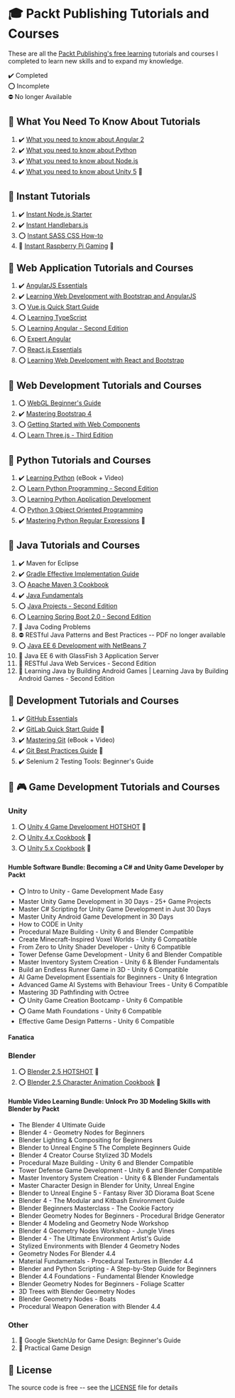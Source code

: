 # :mortar_board: Packt Publishing Tutorials and Courses

These are all the [Packt Publishing's free learning][packt] tutorials and courses I completed to learn new skills and to expand my knowledge.

:heavy_check_mark: Completed  
:o: Incomplete  
:no_entry: No longer Available

## :beginner: What You Need To Know About Tutorials

1. :heavy_check_mark: [What you need to know about Angular 2](what-you-need-to-know/what-you-need-to-know-about-angular-2)
2. :heavy_check_mark: [What you need to know about Python](what-you-need-to-know/what-you-need-to-know-about-python)
3. :heavy_check_mark: [What you need to know about Node.js](what-you-need-to-know/what-you-need-to-know-about-nodejs)
4. :heavy_check_mark: [What you need to know about Unity 5](https://github.com/learning-game-development/learning-unity-game-development/tree/master/Packtpub-Unity-Tutorials) :rocket:

## :beginner: Instant Tutorials

1. :heavy_check_mark: [Instant Node.js Starter](instant-tutorials/instant-nodejs-starter)
2. :heavy_check_mark: [Instant Handlebars.js](instant-tutorials/instant-handlebars)
3. :o: [Instant SASS CSS How-to](instant-tutorials/instant-sass-css)
4. :construction: [Instant Raspberry Pi Gaming](instant-raspberrypi-gaming) :rocket:

## :beginner: Web Application Tutorials and Courses

1. :heavy_check_mark: [AngularJS Essentials](web-application-tutorials/angularjs-essentials)
2. :heavy_check_mark: [Learning Web Development with Bootstrap and AngularJS](web-application-tutorials/learning-web-development-with-bootstrap-and-angularjs)
3. :o: [Vue.js Quick Start Guide](web-application-tutorials/vuejs-quick-start-guide)
4. :o: [Learning TypeScript](web-application-tutorials/learning-typescript)
5. :o: [Learning Angular - Second Edition](web-application-tutorials/learning-angular-second-edition)
6. :o: [Expert Angular](web-application-tutorials/expert-angular)
7. :o: [React.js Essentials](web-application-tutorials/reactjs-essentials)
8. :o: [Learning Web Development with React and Bootstrap](web-application-tutorials/learning-web-development-with-react-and-bootstrap)

## :beginner: Web Development Tutorials and Courses

1. :o: [WebGL Beginner's Guide](web-development-tutorials/webgl-beginners-guide)
2. :heavy_check_mark: [Mastering Bootstrap 4](web-development-tutorials/mastering-bootstrap-4)
3. :o: [Getting Started with Web Components](web-development-tutorials/getting-started-with-web-components)
4. :o: [Learn Three.js - Third Edition](web-development-tutorials/learn-threejs)

## :beginner: Python Tutorials and Courses

1. :heavy_check_mark: [Learning Python](python-tutorials-and-courses/learning-python) (eBook + Video)
2. :o: [Learn Python Programming - Second Edition](python-tutorials-and-courses/learn-python-programming-second-edition)
3. :o: [Learning Python Application Development](python-tutorials-and-courses/learning-python-application-development)
4. :o: [Python 3 Object Oriented Programming](python-tutorials-and-courses/python-3-object-oriented-programming)
5. :heavy_check_mark: [Mastering Python Regular Expressions](https://www.packtpub.com/product/mastering-python-regular-expressions/9781783283156) :link:

## :beginner: Java Tutorials and Courses

1. :heavy_check_mark: Maven for Eclipse
2. :heavy_check_mark: [Gradle Effective Implementation Guide](java-tutorials-and-courses/gradle-effective-implementation-guide)
3. :o: [Apache Maven 3 Cookbook](java-tutorials-and-courses/apache-maven-3-cookbook)
4. :heavy_check_mark: [Java Fundamentals](java-tutorials-and-courses/java-fundamentals)
5. :o: [Java Projects - Second Edition](java-tutorials-and-courses/java-projects-second-edition)
6. :o: [Learning Spring Boot 2.0 - Second Edition](java-tutorials-and-courses/learning-spring-boot-second-edition)
7. :construction: Java Coding Problems
8. :no_entry: RESTful Java Patterns and Best Practices -- PDF no longer available
9. :o: [Java EE 6 Development with NetBeans 7](java-tutorials-and-courses/java-ee-netBeans/)
10. :construction: Java EE 6 with GlassFish 3 Application Server
11. :construction: RESTful Java Web Services - Second Edition
12. :construction: Learning Java by Building Android Games | Learning Java by Building Android Games - Second Edition

## :beginner: Development Tutorials and Courses

1. :heavy_check_mark: [GitHub Essentials](development-tutorials/github-essentials)
2. :heavy_check_mark: [GitLab Quick Start Guide](https://www.packtpub.com/product/gitlab-quick-start-guide/9781789534344) :link:
3. :heavy_check_mark: [Mastering Git](development-tutorials/mastering-git) (eBook + Video)
4. :heavy_check_mark: [Git Best Practices Guide](https://www.packtpub.com/product/git-best-practices-guide/9781783553730) :link:
5. :heavy_check_mark: Selenium 2 Testing Tools: Beginner's Guide

## :beginner: :video_game: Game Development Tutorials and Courses

### Unity

1. :o: [Unity 4 Game Development HOTSHOT](https://github.com/learning-game-development/learning-unity-game-development/tree/master/Packtpub-Unity-Tutorials) :rocket:
2. :o: [Unity 4.x Cookbook](https://github.com/learning-game-development/learning-unity-game-development/tree/master/Packtpub-Unity-Tutorials) :rocket:
3. :o: [Unity 5.x Cookbook](https://github.com/learning-game-development/learning-unity-game-development/tree/master/Packtpub-Unity-Tutorials) :rocket:

#### Humble Software Bundle: Becoming a C# and Unity Game Developer by Packt

- :o: Intro to Unity - Game Development Made Easy
- Master Unity Game Development in 30 Days - 25+ Game Projects
- Master C# Scripting for Unity Game Development in Just 30 Days
- Master Unity Android Game Development in 30 Days
- How to CODE in Unity
- Procedural Maze Building - Unity 6 and Blender Compatible
- Create Minecraft-Inspired Voxel Worlds - Unity 6 Compatible
- From Zero to Unity Shader Developer - Unity 6 Compatible
- Tower Defense Game Development - Unity 6 and Blender Compatible
- Master Inventory System Creation - Unity 6 & Blender Fundamentals
- Build an Endless Runner Game in 3D - Unity 6 Compatible
- AI Game Development Essentials for Beginners - Unity 6 Integration
- Advanced Game AI Systems with Behaviour Trees - Unity 6 Compatible
- Mastering 3D Pathfinding with Octree
- :o: Unity Game Creation Bootcamp - Unity 6 Compatible
- :o: Game Math Foundations - Unity 6 Compatible
- Effective Game Design Patterns - Unity 6 Compatible

#### Fanatica

### Blender

1. :o: [Blender 2.5 HOTSHOT](https://github.com/learning-game-development/learning-game-development-tools/tree/master/learning-blender/blender-25-hotshot) :rocket:
2. :o: [Blender 2.5 Character Animation Cookbook](https://github.com/learning-game-development/learning-game-development-tools/tree/master/learning-blender/character-animation-cookbook) :rocket:

#### Humble Video Learning Bundle: Unlock Pro 3D Modeling Skills with Blender by Packt

- The Blender 4 Ultimate Guide
- Blender 4 - Geometry Nodes for Beginners
- Blender Lighting & Compositing for Beginners
- Blender to Unreal Engine 5 The Complete Beginners Guide
- Blender 4 Creator Course Stylized 3D Models
- Procedural Maze Building - Unity 6 and Blender Compatible
- Tower Defense Game Development - Unity 6 and Blender Compatible
- Master Inventory System Creation - Unity 6 & Blender Fundamentals
- Master Character Design in Blender for Unity, Unreal Engine
- Blender to Unreal Engine 5 - Fantasy River 3D Diorama Boat Scene
- Blender 4 - The Modular and Kitbash Environment Guide
- Blender Beginners Masterclass - The Cookie Factory
- Blender Geometry Nodes for Beginners - Procedural Bridge Generator
- Blender 4 Modeling and Geometry Node Workshop
- Blender 4 Geometry Nodes Workshop - Jungle Vines
- Blender 4 - The Ultimate Environment Artist's Guide
- Stylized Environments with Blender 4 Geometry Nodes
- Geometry Nodes For Blender 4.4
- Material Fundamentals - Procedural Textures in Blender 4.4
- Blender and Python Scripting - A Step-by-Step Guide for Beginners
- Blender 4.4 Foundations - Fundamental Blender Knowledge
- Blender Geometry Nodes for Beginners - Foliage Scatter
- 3D Trees with Blender Geometry Nodes
- Blender Geometry Nodes - Boats
- Procedural Weapon Generation with Blender 4.4

### Other

1. :construction: Google SketchUp for Game Design: Beginner's Guide
2. :construction: Practical Game Design

## :page_with_curl: License

The source code is free -- see the [LICENSE](LICENSE) file for details

[packt]: https://www.packtpub.com/free-learning

